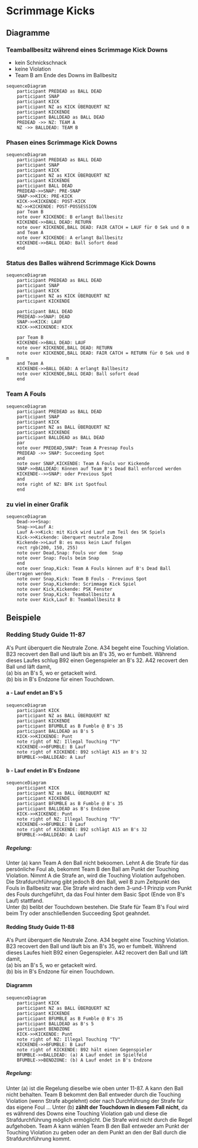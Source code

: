 # Scrimmage Kicks

## Diagramme

### Teamballbesitz während eines Scrimmage Kick Downs

- kein Schnickschnack
- keine Violation
- Team B am Ende des Downs im Ballbesitz

```mermaid
sequenceDiagram
    participant PREDEAD as BALL DEAD
    participant SNAP
    participant KICK
    participant NZ as KICK ÜBERQUERT NZ
    participant KICKENDE
    participant BALLDEAD as BALL DEAD
    PREDEAD ->> NZ: TEAM A
    NZ ->> BALLDEAD: TEAM B
```


### Phasen eines Scrimmage Kick Downs

```mermaid
sequenceDiagram
    participant PREDEAD as BALL DEAD
    participant SNAP
    participant KICK
    participant NZ as KICK ÜBERQUERT NZ
    participant KICKENDE
    participant BALL DEAD
    PREDEAD->>SNAP: PRE-SNAP
    SNAP->>KICK: PRE-KICK
    KICK->>KICKENDE: POST-KICK
    NZ->>KICKENDE: POST-POSSESSION
    par Team B
    note over KICKENDE: B erlangt Ballbesitz
    KICKENDE->>BALL DEAD: RETURN
    note over KICKENDE,BALL DEAD: FAIR CATCH = LAUF für 0 Sek und 0 m
    and Team A
    note over KICKENDE: A erlangt Ballbesitz 
    KICKENDE->>BALL DEAD: Ball sofort dead   
    end
```
### Status des Balles während Scrimmage Kick Downs

```mermaid
sequenceDiagram
    participant PREDEAD as BALL DEAD
    participant SNAP
    participant KICK
    participant NZ as KICK ÜBERQUERT NZ
    participant KICKENDE
    
    participant BALL DEAD
    PREDEAD->>SNAP: DEAD
    SNAP->>KICK: LAUF
    KICK->>KICKENDE: KICK

    par Team B
    KICKENDE->>BALL DEAD: LAUF
    note over KICKENDE,BALL DEAD: RETURN
    note over KICKENDE,BALL DEAD: FAIR CATCH = RETURN für 0 Sek und 0 m
    and Team A
    KICKENDE->>BALL DEAD: A erlangt Ballbesitz 
    note over KICKENDE,BALL DEAD: Ball sofort dead   
    end

```

### Team A Fouls

``` mermaid
sequenceDiagram
    participant PREDEAD as BALL DEAD
    participant SNAP
    participant KICK
    participant NZ as BALL ÜBERQUERT NZ
    participant KICKENDE
    participant BALLDEAD as BALL DEAD
    par
    note over PREDEAD,SNAP: Team A Presnap Fouls
    PREDEAD ->> SNAP: Succeeding Spot 
    and
    note over SNAP,KICKENDE: Team A Fouls vor Kickende
    SNAP->>BALLDEAD: Können auf Team B's Dead Ball enforced werden
    KICKENDE-->>SNAP: oder Previous Spot
    and
    note right of NZ: BFK ist Spotfoul
    end
```

### zu viel in einer Grafik


``` mermaid
sequenceDiagram 
    Dead->>+Snap: 
    Snap->>Lauf A: 
    Lauf A->>Kick: mit Kick wird Lauf zum Teil des SK Spiels
    Kick->>Kickende: überquert neutrale Zone 
    Kickende->>Lauf B: es muss kein Lauf folgen
    rect rgb(200, 150, 255)
    note over Dead,Snap: Fouls vor dem  Snap
    note over Snap: Fouls beim Snap
    end
    note over Snap,Kick: Team A Fouls können auf B's Dead Ball übertragen werden
    note over Snap,Kick: Team B Fouls - Previous Spot 
    note over Snap,Kickende: Scrimmage Kick Spiel
    note over Kick,Kickende: PSK Fenster
    note over Snap,Kick: Teamballbesitz A
    note over Kick,Lauf B: Teamballbesitz B
```

## Beispiele

### Redding Study Guide 11-87

A's Punt überquert die Neutrale Zone. A34 begeht eine Touching Violation. B23 recovert den Ball und läuft bis an B's 35, wo er fumbelt. Während dieses Laufes schlug B92 einen Gegenspieler an B's 32. A42 recovert den Ball und läft damit,  
(a) bis an B's 5, wo er getackelt wird.  
(b) bis in B's Endzone für einen Touchdown.  

#### a - Lauf endet an B's 5
```mermaid
sequenceDiagram
    participant KICK
    participant NZ as BALL ÜBERQUERT NZ
    participant KICKENDE
    participant BFUMBLE as B Fumble @ B's 35
    participant BALLDEAD as B's 5
    KICK->>KICKENDE: Punt
    note right of NZ: Illegal Touching "TV"
    KICKENDE->>BFUMBLE: B Lauf
    note right of KICKENDE: B92 schlägt A15 an B's 32
    BFUMBLE->>BALLDEAD: A Lauf
```

#### b - Lauf endet in B's Endzone

```mermaid
sequenceDiagram
    participant KICK
    participant NZ as BALL ÜBERQUERT NZ
    participant KICKENDE
    participant BFUMBLE as B Fumble @ B's 35
    participant BALLDEAD as B's Endzone
    KICK->>KICKENDE: Punt
    note right of NZ: Illegal Touching "TV"
    KICKENDE->>BFUMBLE: B Lauf
    note right of KICKENDE: B92 schlägt A15 an B's 32
    BFUMBLE->>BALLDEAD: A Lauf
```


##### Regelung:  
Unter (a) kann Team A den Ball nicht bekoomen. Lehnt A die Strafe für das persönliche Foul ab, bekommt Team B den Ball am Punkt der Touching Violation. Nimmt A die Strafe an, wird die Touching Violation aufgehoben. Die Strafdurchführung gibt jedoch B den Ball, weil B zum Zeitpunkt des Fouls in Ballbesitz war. Die Strafe wird nach dem 3-und-1 Prinzip vom Punkt des Fouls durchgeführt, da das Foul hinter dem Basic Spot (Ende von B's Lauf) stattfand.  
Unter (b) belibt der Touchdown bestehen. Die Stafe für Team B's Foul wird beim Try oder anschließenden Succeeding Spot geahndet.

#### Redding Study Guide 11-88

A's Punt überquert die Neutrale Zone. A34 begeht eine Touching Violation. B23 recovert den Ball und läuft bis an B's 35, wo er fumbelt. Während dieses Laufes hielt  B92 einen Gegenspieler. A42 recovert den Ball und läft damit,  
(a) bis an B's 5, wo er getackelt wird.  
(b) bis in B's Endzone für einen Touchdown.  

#### Diagramm
```mermaid
sequenceDiagram
    participant KICK
    participant NZ as BALL ÜBERQUERT NZ
    participant KICKENDE
    participant BFUMBLE as B Fumble @ B's 35
    participant BALLDEAD as B's 5
    participant BENDZONE
    KICK->>KICKENDE: Punt
    note right of NZ: Illegal Touching "TV"
    KICKENDE->>BFUMBLE: B Lauf
    note right of KICKENDE: B92 hält einen Gegenspieler
    BFUMBLE->>BALLDEAD: (a) A Lauf endet im Spielfeld
    BFUMBLE->>BENDZONE: (b) A Lauf endet in B's Endzone
```


##### Regelung:  
Unter (a) ist die Regelung dieselbe wie oben unter 11-87. A kann den Ball nicht behalten. Team B bekommt den Ball entweder durch die Touching Violation (wenn Strafe abgelehnt) oder nach Durchführung der Strafe für das eigene Foul ...
Unter (b) **zählt der Touchdown in diesem Fall nicht**, da es während des Downs eine Touching Violation gab und diese die Strafdurchführung möglich ermöglicht. Die Strafe wird nicht durch die Regel aufgehoben. Team A kann wählen Team B den Ball entweder am Punkt der Touching Violation zu geben oder an dem Punkt an den der Ball durch die Strafdurchführung kommt.
